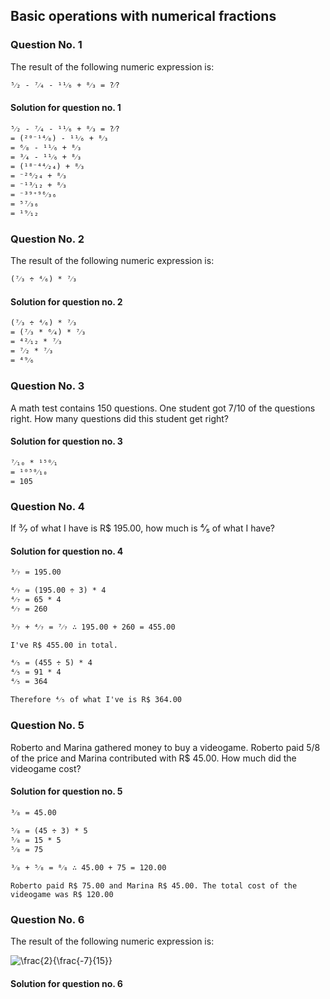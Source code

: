 ## Basic operations with numerical fractions

### Question No. 1

The result of the following numeric expression is:

```
⁵⁄₂ - ⁷⁄₄ - ¹¹⁄₆ + ⁸⁄₃ = ?⁄?
```

#### Solution for question no. 1

```
⁵⁄₂ - ⁷⁄₄ - ¹¹⁄₆ + ⁸⁄₃ = ?⁄?
= (²⁰⁻¹⁴⁄₈) - ¹¹⁄₆ + ⁸⁄₃
= ⁶⁄₈ - ¹¹⁄₆ + ⁸⁄₃
= ³⁄₄ - ¹¹⁄₆ + ⁸⁄₃
= (¹⁸⁻⁴⁴⁄₂₄) + ⁸⁄₃
= ⁻²⁶⁄₂₄ + ⁸⁄₃
= ⁻¹³⁄₁₂ + ⁸⁄₃
= ⁻³⁹⁺⁹⁶⁄₃₆
= ⁵⁷⁄₃₆
= ¹⁹⁄₁₂
```

### Question No. 2

The result of the following numeric expression is:

```
(⁷⁄₃ ÷ ⁴⁄₆) * ⁷⁄₃
```

#### Solution for question no. 2

```
(⁷⁄₃ ÷ ⁴⁄₆) * ⁷⁄₃
= (⁷⁄₃ * ⁶⁄₄) * ⁷⁄₃
= ⁴²⁄₁₂ * ⁷⁄₃
= ⁷⁄₂ * ⁷⁄₃
= ⁴⁹⁄₆
```

### Question No. 3

A math test contains 150 questions. One student got 7/10 of the questions right. How many questions did this student get right?

#### Solution for question no. 3

```
⁷⁄₁₀ * ¹⁵⁰⁄₁
= ¹⁰⁵⁰⁄₁₀
= 105
```

### Question No. 4

If ³⁄₇ of what I have is R$ 195.00, how much is ⁴⁄₅ of what I have?

#### Solution for question no. 4

```
³⁄₇ = 195.00

⁴⁄₇ = (195.00 ÷ 3) * 4
⁴⁄₇ = 65 * 4
⁴⁄₇ = 260

³⁄₇ + ⁴⁄₇ = ⁷⁄₇ ∴ 195.00 + 260 = 455.00

I've R$ 455.00 in total.

⁴⁄₅ = (455 ÷ 5) * 4
⁴⁄₅ = 91 * 4
⁴⁄₅ = 364

Therefore ⁴⁄₅ of what I've is R$ 364.00
```

### Question No. 5

Roberto and Marina gathered money to buy a videogame. Roberto paid 5/8 of the price and Marina contributed with R$ 45.00. How much did the videogame cost?

#### Solution for question no. 5

```
³⁄₈ = 45.00

⁵⁄₈ = (45 ÷ 3) * 5
⁵⁄₈ = 15 * 5
⁵⁄₈ = 75

³⁄₈ + ⁵⁄₈ = ⁸⁄₈ ∴ 45.00 + 75 = 120.00

Roberto paid R$ 75.00 and Marina R$ 45.00. The total cost of the videogame was R$ 120.00
```

### Question No. 6

The result of the following numeric expression is:

<img src="https://latex.codecogs.com/gif.latex?\frac{2}{\frac{-7}{15}}" title="\frac{2}{\frac{-7}{15}}" />

#### Solution for question no. 6
